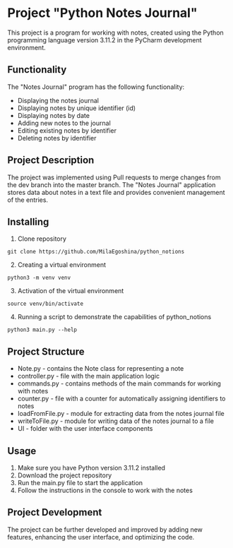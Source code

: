 # Project "Python Notes Journal"

This project is a program for working with notes, created using the Python programming language version 3.11.2 in the PyCharm development environment.

## Functionality
The "Notes Journal" program has the following functionality:
- Displaying the notes journal
- Displaying notes by unique identifier (id)
- Displaying notes by date
- Adding new notes to the journal
- Editing existing notes by identifier
- Deleting notes by identifier

## Project Description
The project was implemented using Pull requests to merge changes from the dev branch into the master branch. The "Notes Journal" application stores data about notes in a text file and provides convenient management of the entries.

## Installing

1. Clone repository

```git clone https://github.com/MilaEgoshina/python_notions```

2. Creating a virtual environment

```python3 -m venv venv```

3. Activation of the virtual environment

```source venv/bin/activate```

4. Running a script to demonstrate the capabilities of python_notions

```python3 main.py --help```

## Project Structure
- Note.py - contains the Note class for representing a note
- controller.py - file with the main application logic
- commands.py - contains methods of the main commands for working with notes
- counter.py - file with a counter for automatically assigning identifiers to notes
- loadFromFile.py - module for extracting data from the notes journal file
- writeToFile.py - module for writing data of the notes journal to a file
- UI - folder with the user interface components

## Usage
1. Make sure you have Python version 3.11.2 installed
2. Download the project repository
3. Run the main.py file to start the application
4. Follow the instructions in the console to work with the notes

## Project Development
The project can be further developed and improved by adding new features, enhancing the user interface, and optimizing the code.
